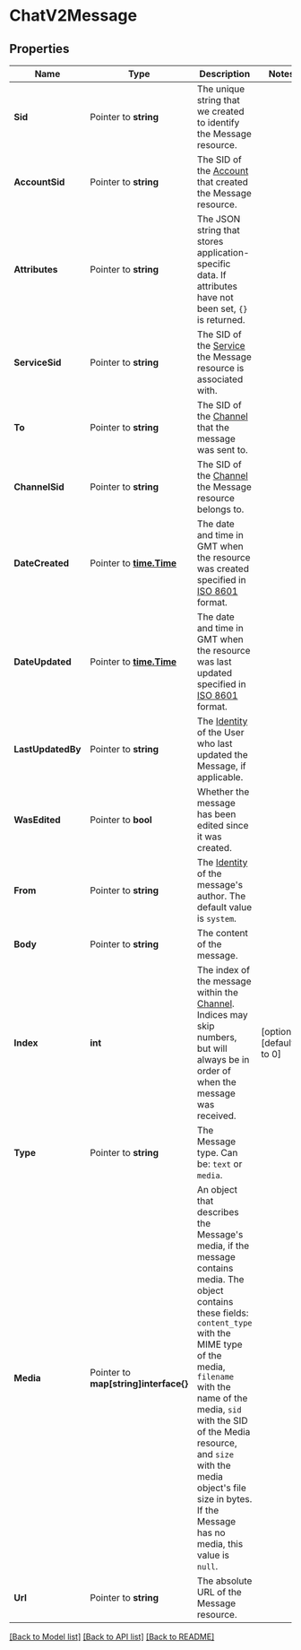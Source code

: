 # ChatV2Message

## Properties

Name | Type | Description | Notes
------------ | ------------- | ------------- | -------------
**Sid** | Pointer to **string** | The unique string that we created to identify the Message resource. |
**AccountSid** | Pointer to **string** | The SID of the [Account](https://www.twilio.com/docs/iam/api/account) that created the Message resource. |
**Attributes** | Pointer to **string** | The JSON string that stores application-specific data. If attributes have not been set, `{}` is returned. |
**ServiceSid** | Pointer to **string** | The SID of the [Service](https://www.twilio.com/docs/chat/rest/service-resource) the Message resource is associated with. |
**To** | Pointer to **string** | The SID of the [Channel](https://www.twilio.com/docs/chat/channels) that the message was sent to. |
**ChannelSid** | Pointer to **string** | The SID of the [Channel](https://www.twilio.com/docs/chat/channels) the Message resource belongs to. |
**DateCreated** | Pointer to [**time.Time**](time.Time.md) | The date and time in GMT when the resource was created specified in [ISO 8601](https://en.wikipedia.org/wiki/ISO_8601) format. |
**DateUpdated** | Pointer to [**time.Time**](time.Time.md) | The date and time in GMT when the resource was last updated specified in [ISO 8601](https://en.wikipedia.org/wiki/ISO_8601) format. |
**LastUpdatedBy** | Pointer to **string** | The [Identity](https://www.twilio.com/docs/chat/identity) of the User who last updated the Message, if applicable. |
**WasEdited** | Pointer to **bool** | Whether the message has been edited since it was created. |
**From** | Pointer to **string** | The [Identity](https://www.twilio.com/docs/chat/identity) of the message's author. The default value is `system`. |
**Body** | Pointer to **string** | The content of the message. |
**Index** | **int** | The index of the message within the [Channel](https://www.twilio.com/docs/chat/channels). Indices may skip numbers, but will always be in order of when the message was received. |[optional] [default to 0]
**Type** | Pointer to **string** | The Message type. Can be: `text` or `media`. |
**Media** | Pointer to **map[string]interface{}** | An object that describes the Message's media, if the message contains media. The object contains these fields: `content_type` with the MIME type of the media, `filename` with the name of the media, `sid` with the SID of the Media resource, and `size` with the media object's file size in bytes. If the Message has no media, this value is `null`. |
**Url** | Pointer to **string** | The absolute URL of the Message resource. |

[[Back to Model list]](../README.md#documentation-for-models) [[Back to API list]](../README.md#documentation-for-api-endpoints) [[Back to README]](../README.md)



